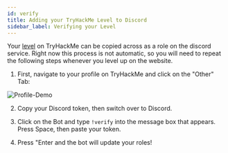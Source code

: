 ```yaml
---
id: verify
title: Adding your TryHackMe Level to Discord
sidebar_label: Verifying your Level
---
```

Your [level](https://docs.tryhackme.com/docs/general/tryhackme-levels) on TryHackMe can be copied across as a role on the discord service. Right now this process is not automatic, so you will need to repeat the following steps whenever you level up on the website.

1. First, navigate to your profile on TryHackMe and click on the "Other" Tab:

![Profile-Demo](https://i.imgur.com/YwtTCyv.png)

2. Copy your Discord token, then switch over to Discord.

3. Click on the Bot and type `!verify` into the message box that appears. Press Space, then paste your token.

4. Press "Enter and the bot will update your roles!
